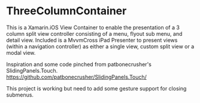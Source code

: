 ThreeColumnContainer
===================

This is a Xamarin.iOS View Container to enable the presentation of a 3 column split view controller consisting of a menu, flyout sub menu, and detail view.
Included is a MvvmCross iPad Presenter to present views (within a navigation controller) as either a single view, custom split view or a modal view.

Inspiration and some code pinched from patbonecrusher's SlidingPanels.Touch.
https://github.com/patbonecrusher/SlidingPanels.Touch/

This project is working but need to add some gesture support for closing submenus.
